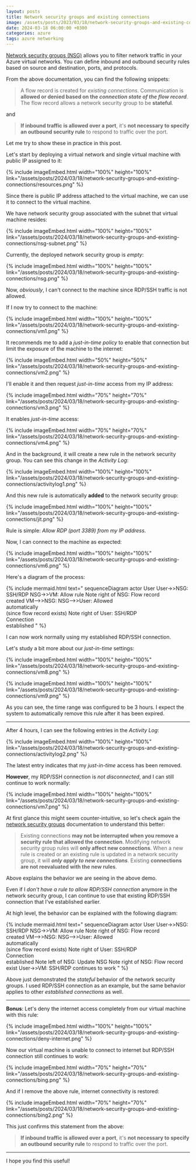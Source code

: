 ```yaml
---
layout: posts
title: Network security groups and existing connections
image: /assets/posts/2023/03/18/network-security-groups-and-existing-connections/nsg.png
date: 2024-03-18 06:00:00 +0300
categories: azure
tags: azure networking
---
```

[Network security groups (NSG)](https://learn.microsoft.com/en-us/azure/virtual-network/network-security-groups-overview)
allows you to filter network traffic in your Azure virtual networks.
You can define inbound and outbound security rules based on source and destination, ports, and protocols.

From the above documentation, you can find the following snippets:

> A flow record is created for _existing connections_.
> Communication is **allowed or denied based on the _connection state of the flow record_**.
> The flow record allows a network security group to be **stateful**.

and 

> **If inbound traffic is allowed over a port**,
> it's **not necessary to specify an outbound security rule** to respond to traffic over the port.

Let me try to show these in practice in this post.

Let's start by deploying a virtual network and single virtual machine with public IP assigned to it:

{% include imageEmbed.html width="100%" height="100%" link="/assets/posts/2024/03/18/network-security-groups-and-existing-connections/resources.png" %}

Since there is public IP address attached to the virtual machine,
we can use it to connect to the virtual machine.

We have network security group associated with the subnet that virtual machine resides:

{% include imageEmbed.html width="100%" height="100%" link="/assets/posts/2024/03/18/network-security-groups-and-existing-connections/nsg-subnet.png" %}

Currently, the deployed network security group is _empty_:

{% include imageEmbed.html width="100%" height="100%" link="/assets/posts/2024/03/18/network-security-groups-and-existing-connections/nsg.png" %}

Now, _obviously_, I can't connect to the machine since RDP/SSH traffic is not allowed.

If I now try to connect to the machine:

{% include imageEmbed.html width="100%" height="100%" link="/assets/posts/2024/03/18/network-security-groups-and-existing-connections/vm1.png" %}

It recommends me to add a _just-in-time policy_ to enable that connection but limit the exposure of the machine to the internet:

{% include imageEmbed.html width="50%" height="50%" link="/assets/posts/2024/03/18/network-security-groups-and-existing-connections/vm2.png" %}

I'll enable it and then request _just-in-time_ access from my IP address:

{% include imageEmbed.html width="70%" height="70%" link="/assets/posts/2024/03/18/network-security-groups-and-existing-connections/vm3.png" %}

It enables _just-in-time_ access:

{% include imageEmbed.html width="70%" height="70%" link="/assets/posts/2024/03/18/network-security-groups-and-existing-connections/vm4.png" %}

And in the background, it will create a new rule in the network security group.
You can see this change in the _Activity Log_:

{% include imageEmbed.html width="100%" height="100%" link="/assets/posts/2024/03/18/network-security-groups-and-existing-connections/activitylog1.png" %}

And this new rule is automatically **added** to the network security group:

{% include imageEmbed.html width="100%" height="100%" link="/assets/posts/2024/03/18/network-security-groups-and-existing-connections/jit.png" %}

Rule is simple: _Allow RDP (port 3389) from my IP address_.

Now, I can connect to the machine as expected:

{% include imageEmbed.html width="100%" height="100%" link="/assets/posts/2024/03/18/network-security-groups-and-existing-connections/vm6.png" %}

Here's a diagram of the process:

{% include mermaid.html text="
sequenceDiagram
    actor User
    User->>NSG: SSH/RDP
    NSG->>VM: Allow rule
    Note right of NSG: Flow record<br/>created
    VM-->>NSG: 
    NSG-->>User: Allowed<br/>automatically<br/>(since flow record exists)
    Note right of User: SSH/RDP<br/>Connection<br/>established
" %}

I can now work normally using my established RDP/SSH connection.

Let's study a bit more about our _just-in-time_ settings:

{% include imageEmbed.html width="100%" height="100%" link="/assets/posts/2024/03/18/network-security-groups-and-existing-connections/vm8.png" %}

{% include imageEmbed.html width="100%" height="100%" link="/assets/posts/2024/03/18/network-security-groups-and-existing-connections/vm9.png" %}

As you can see, the time range was configured to be 3 hours.
I expect the system to automatically remove this rule after it has been expired.

---

After 4 hours, I can see the following entries in the _Activity Log_:

{% include imageEmbed.html width="100%" height="100%" link="/assets/posts/2024/03/18/network-security-groups-and-existing-connections/activitylog2.png" %}

The latest entry indicates that my _just-in-time_ access has been removed.

**However**, my RDP/SSH connection is _not disconnected_, and I can still continue to work normally:

{% include imageEmbed.html width="100%" height="100%" link="/assets/posts/2024/03/18/network-security-groups-and-existing-connections/vm7.png" %}

At first glance this might seem counter-intuitive, so let's check again the
[network security groups](https://learn.microsoft.com/en-us/azure/virtual-network/network-security-groups-overview)
documentation to understand this better:

> Existing connections **may not be interrupted when you remove a security rule that allowed the connection**.
> Modifying network security group rules will **only affect new connections**.
> When a new rule is created or an existing rule is updated in a network security group,
> it will **_only apply to new connections_**.
> Existing **connections are not reevaluated with the new rules**.

Above explains the behavior we are seeing in the above demo.

Even if I _don't have a rule to allow RDP/SSH connection_ anymore in the network security group,
I can continue to use that existing RDP/SSH connection that I've established earlier.

At high level, the behavior can be explained with the following diagram:

{% include mermaid.html text="
sequenceDiagram
    actor User
    User->>NSG: SSH/RDP
    NSG->>VM: Allow rule
    Note right of NSG: Flow record<br/>created
    VM-->>NSG: 
    NSG-->>User: Allowed<br/>automatically<br/>(since flow record exists)
    Note right of User: SSH/RDP<br/>Connection<br/>established
    Note left of NSG: Update NSG
    Note right of NSG: Flow record<br/>exist
    User->>VM: SSH/RDP continues to work
" %}

Above just demonstrated the _stateful_ behavior of the network security groups.
I used RDP/SSH connection as an example, but the same behavior applies to other
_established connections_ as well.

---

**Bonus**: Let's deny the internet access completely from our virtual machine with this rule:

{% include imageEmbed.html width="100%" height="100%" link="/assets/posts/2024/03/18/network-security-groups-and-existing-connections/deny-internet.png" %}

Now our virtual machine is unable to connect to internet but RDP/SSH connection still continues to work:

{% include imageEmbed.html width="70%" height="70%" link="/assets/posts/2024/03/18/network-security-groups-and-existing-connections/bing.png" %}

And if I remove the above rule, internet connectivity is restored:

{% include imageEmbed.html width="70%" height="70%" link="/assets/posts/2024/03/18/network-security-groups-and-existing-connections/bing2.png" %}

This just confirms this statement from the above:

> **If inbound traffic is allowed over a port**,
> it's **not necessary to specify an outbound security rule** to respond to traffic over the port.

---

I hope you find this useful!
